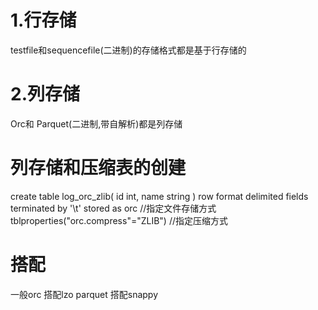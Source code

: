 # 1.行存储
testfile和sequencefile(二进制)的存储格式都是基于行存储的
# 2.列存储
Orc和 Parquet(二进制,带自解析)都是列存储
# 列存储和压缩表的创建
create table log_orc_zlib(
    id int,
    name string
)
row format delimited fields terminated by '\t'
stored as orc //指定文件存储方式
tblproperties("orc.compress"="ZLIB") //指定压缩方式

# 搭配
一般orc 搭配lzo
parquet 搭配snappy
